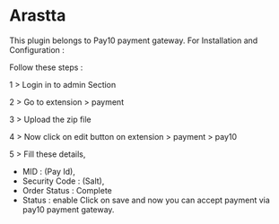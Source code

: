 # Arastta


This plugin belongs to Pay10 payment gateway. For Installation and Configuration :

Follow these steps :

1 > Login in to admin Section

2 > Go to extension > payment

3 > Upload the zip file

4 > Now click on edit button on extension > payment > pay10

5 > Fill these details,

* MID : (Pay Id),
* Security Code : (Salt),
* Order Status : Complete
* Status : enable
Click on save and now you can accept payment via pay10 payment gateway.
